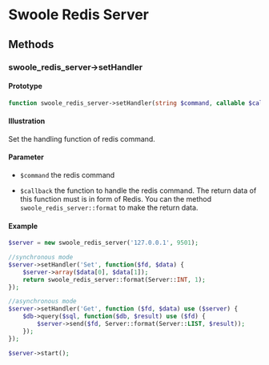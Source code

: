 # Swoole Redis Server

## Methods

### swoole_redis_server->setHandler

#### Prototype

```php
function swoole_redis_server->setHandler(string $command, callable $callback)
```

#### Illustration

Set the handling function of redis command. 

#### Parameter

- `$command` the redis command

- `$callback` the function to handle the redis command. The return data of this function must is in form of Redis. You can the method `swoole_redis_server::format` to make the return data.

#### Example

```php
$server = new swoole_redis_server('127.0.0.1', 9501);

//synchronous mode
$server->setHandler('Set', function($fd, $data) {
    $server->array($data[0], $data[1]);
    return swoole_redis_server::format(Server::INT, 1);
});

//asynchronous mode
$server->setHandler('Get', function ($fd, $data) use ($server) {
    $db->query($sql, function($db, $result) use ($fd) {
        $server->send($fd, Server::format(Server::LIST, $result));
    });
});

$server->start();
```
